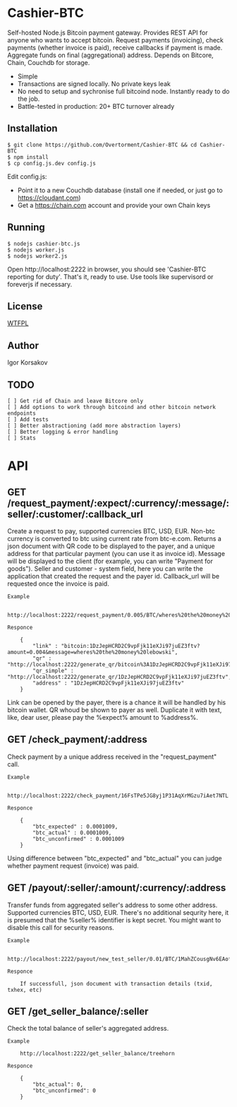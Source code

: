Cashier-BTC
===================

Self-hosted Node.js Bitcoin payment gateway. Provides REST API for anyone who wants to accept bitcoin.
Request payments (invoicing), check payments (whether invoice is paid), receive callbacks if payment is made.
Aggregate funds on final (aggregational) address.
Depends on Bitcore, Chain, Couchdb for storage.

* Simple
* Transactions are signed locally. No private keys leak
* No need to setup and sychronise full bitcoind node. Instantly ready to do the job.
* Battle-tested in production: 20+ BTC turnover already


Installation
------------

```
$ git clone https://github.com/Overtorment/Cashier-BTC && cd Cashier-BTC
$ npm install
$ cp config.js.dev config.js
```

Edit config.js: 

* Point it to a new Couchdb database (install one if needed, or just go to https://cloudant.com)
* Get a https://chain.com account and provide your own Chain keys

Running
-------

```
$ nodejs cashier-btc.js
$ nodejs worker.js
$ nodejs worker2.js
```

Open http://localhost:2222 in browser, you should see 'Cashier-BTC reporting for duty'.
That's it, ready to use.
Use tools like supervisord or foreverjs if necessary.

License
-------

[WTFPL](http://www.wtfpl.net/txt/copying/)

Author
------

Igor Korsakov


TODO
----
```
[ ] Get rid of Chain and leave Bitcore only
[ ] Add options to work through bitcoind and other bitcoin network endpoints
[ ] Add tests
[ ] Better abstractioning (add more abstraction layers)
[ ] Better logging & error handling
[ ] Stats
```


API
===

GET /request_payment/:expect/:currency/:message/:seller/:customer/:callback_url
--------------------------------------------------------------------------------------------------------

Create a request to pay, supported currencies BTC, USD, EUR. Non-btc currency is converted to btc using current rate from btc-e.com.
Returns a json document with QR code to be displayed to the payer, and a unique address for that particular payment (you can use it as invoice id).
Message will be displayed to the client (for example, you can write "Payment for goods"). Seller and customer - system field, here you can 
write the application that created the request and the payer id.
Callback_url will be requested once the invoice is paid.



	Example

		http://localhost:2222/request_payment/0.005/BTC/wheres%20the%20money%20lebowski/treehorn/lebowski/http%3A%2F%2Fgoogle.com%2F

	Responce

		{
			"link" : "bitcoin:1DzJepHCRD2C9vpFjk11eXJi97juEZ3ftv?amount=0.004&message=wheres%20the%20money%20lebowski",
			"qr" : "http://localhost:2222/generate_qr/bitcoin%3A1DzJepHCRD2C9vpFjk11eXJi97juEZ3ftv%3Famount%3D0.004%26message%3Dwheres%2520the%2520money%2520lebowski",
			"qr_simple" : "http://localhost:2222/generate_qr/1DzJepHCRD2C9vpFjk11eXJi97juEZ3ftv",
			"address" : "1DzJepHCRD2C9vpFjk11eXJi97juEZ3ftv"
		}

Link can be opened by the payer, there is a chance it will be handled by his bitcoin wallet.
QR whoud be shown to payer as well. Duplicate it with text, like, dear user, please pay the %expect% amount to %address%.




GET /check_payment/:address
---------------------------------------

Check payment by a unique address received in the "request_payment" call.


	Example

		http://localhost:2222/check_payment/16FsTPe5JG8yj1P31AqXrMGzu7iAet7NTL

	Responce

		{
			"btc_expected" : 0.0001009,
			"btc_actual" : 0.0001009,
			"btc_unconfirmed" : 0.0001009
		}

Using difference between "btc_expected" and "btc_actual" you can judge whether payment request (invoice) was paid.


GET /payout/:seller/:amount/:currency/:address
-------------------------------------------------------------

Transfer funds from aggregated seller's address to some other address.
Supported currencies BTC, USD, EUR.
There's no additional sequrity here, it is presumed that the %seller% identifier is kept secret.
You might want to disable this call for security reasons.

	Example

		http://localhost:2222/payout/new_test_seller/0.01/BTC/1MahZCousgNv6EAofCfi7Wpp2RKUfHH8uD

	Responce

		If successfull, json document with transaction details (txid, txhex, etc)






GET /get_seller_balance/:seller
---------------------------------------

Check the total balance of seller's aggregated address.

	Example

		http://localhost:2222/get_seller_balance/treehorn

	Responce

		{
			"btc_actual": 0,
			"btc_unconfirmed": 0
		}


